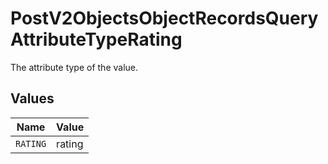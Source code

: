 # PostV2ObjectsObjectRecordsQueryAttributeTypeRating

The attribute type of the value.


## Values

| Name     | Value    |
| -------- | -------- |
| `RATING` | rating   |